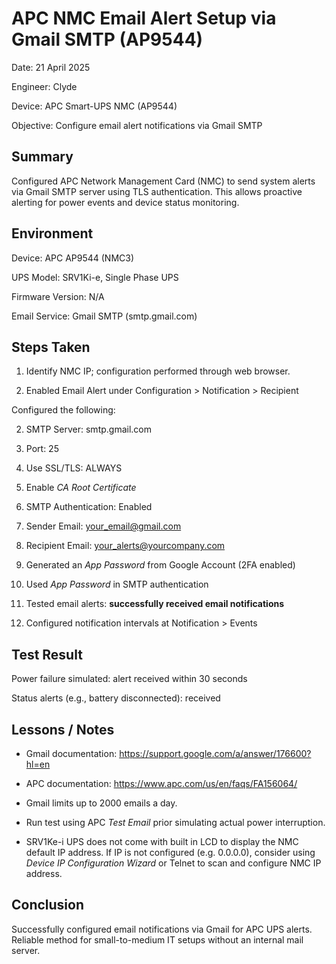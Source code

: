 # APC NMC Email Alert Setup via Gmail SMTP (AP9544)

Date: 21 April 2025

Engineer: Clyde

Device: APC Smart-UPS NMC (AP9544)

Objective: Configure email alert notifications via Gmail SMTP

## Summary

Configured APC Network Management Card (NMC) to send system alerts via Gmail SMTP server using TLS authentication. This allows proactive alerting for power events and device status monitoring.

## Environment

Device: APC AP9544 (NMC3)

UPS Model: SRV1Ki-e, Single Phase UPS

Firmware Version: N/A

Email Service: Gmail SMTP (smtp.gmail.com)

## Steps Taken

1. Identify NMC IP; configuration performed through web browser.
  
3. Enabled Email Alert under Configuration > Notification > Recipient

Configured the following:

2. SMTP Server: smtp.gmail.com

3. Port: 25

4. Use SSL/TLS: ALWAYS

5. Enable *CA Root Certificate*

6. SMTP Authentication: Enabled

7. Sender Email: your_email@gmail.com

8. Recipient Email: your_alerts@yourcompany.com

9. Generated an *App Password* from Google Account (2FA enabled)

10. Used *App Password* in SMTP authentication

11. Tested email alerts: **successfully received email notifications**

12. Configured notification intervals at Notification > Events

## Test Result

Power failure simulated: alert received within 30 seconds

Status alerts (e.g., battery disconnected): received

## Lessons / Notes

- Gmail documentation: https://support.google.com/a/answer/176600?hl=en

- APC documentation: https://www.apc.com/us/en/faqs/FA156064/

- Gmail limits up to 2000 emails a day.

- Run test using APC *Test Email* prior simulating actual power interruption.

- SRV1Ke-i UPS does not come with built in LCD to display the NMC default IP address. If IP is not configured (e.g. 0.0.0.0), consider using *Device IP Configuration Wizard* or Telnet to scan and configure NMC IP address.

## Conclusion

Successfully configured email notifications via Gmail for APC UPS alerts. Reliable method for small-to-medium IT setups without an internal mail server.








